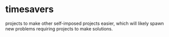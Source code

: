 # timesavers
projects to make other self-imposed projects easier, which will likely spawn new problems requiring projects to make solutions. 
